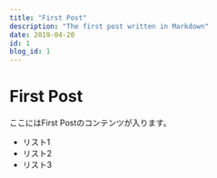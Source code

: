 ```yaml
---
title: "First Post"
description: "The first post written in Markdown"
date: 2019-04-20
id: 1
blog_id: 1
---
```


# First Post
ここにはFirst Postのコンテンツが入ります。

- リスト1
- リスト2
- リスト3